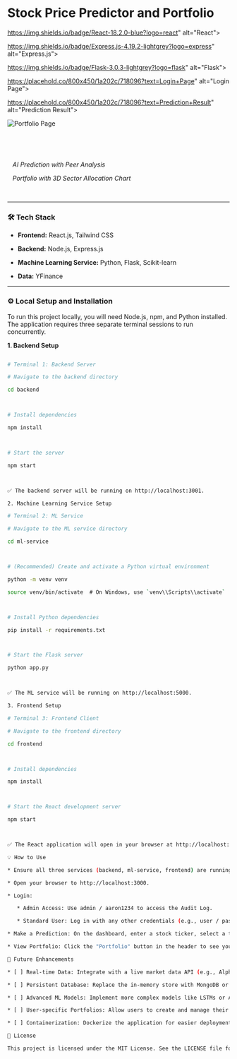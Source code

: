 # Stock Price Predictor and Portfolio



<p align="center">



https://img.shields.io/badge/React-18.2.0-blue?logo=react" alt="React">



https://img.shields.io/badge/Express.js-4.19.2-lightgrey?logo=express" alt="Express.js">



https://img.shields.io/badge/Flask-3.0.3-lightgrey?logo=flask" alt="Flask">



https://placehold.co/800x450/1a202c/718096?text=Login+Page" alt="Login Page"></td>



https://placehold.co/800x450/1a202c/718096?text=Prediction+Result" alt="Prediction Result"></td>

<img src="https://placehold.co/800x450/1a202c/718096?text=Portfolio+Page" alt="Portfolio Page"></td>

  </tr>

  <tr>

    <td align="center"><em>AI Prediction with Peer Analysis</em></td>

    <td align="center"><em>Portfolio with 3D Sector Allocation Chart</em></td>

  </tr>

</table>



---



### 🛠️ Tech Stack



* **Frontend:** React.js, Tailwind CSS

* **Backend:** Node.js, Express.js

* **Machine Learning Service:** Python, Flask, Scikit-learn

* **Data:** YFinance



---



### ⚙️ Local Setup and Installation



To run this project locally, you will need Node.js, npm, and Python installed. The application requires three separate terminal sessions to run concurrently.



**1. Backend Setup**



```bash

# Terminal 1: Backend Server

# Navigate to the backend directory

cd backend



# Install dependencies

npm install



# Start the server

npm start



✅ The backend server will be running on http://localhost:3001.

2. Machine Learning Service Setup

# Terminal 2: ML Service

# Navigate to the ML service directory

cd ml-service



# (Recommended) Create and activate a Python virtual environment

python -m venv venv

source venv/bin/activate  # On Windows, use `venv\\Scripts\\activate`



# Install Python dependencies

pip install -r requirements.txt



# Start the Flask server

python app.py



✅ The ML service will be running on http://localhost:5000.

3. Frontend Setup

# Terminal 3: Frontend Client

# Navigate to the frontend directory

cd frontend



# Install dependencies

npm install



# Start the React development server

npm start



✅ The React application will open in your browser at http://localhost:3000.

💡 How to Use

* Ensure all three services (backend, ml-service, frontend) are running.

* Open your browser to http://localhost:3000.

* Login:

   * Admin Access: Use admin / aaron1234 to access the Audit Log.

   * Standard User: Log in with any other credentials (e.g., user / password).

* Make a Prediction: On the dashboard, enter a stock ticker, select a timeline, and click Submit.

* View Portfolio: Click the "Portfolio" button in the header to see your holdings.

🔮 Future Enhancements

* [ ] Real-time Data: Integrate with a live market data API (e.g., Alpha Vantage, Finnhub).

* [ ] Persistent Database: Replace the in-memory store with MongoDB or PostgreSQL for persistent user data.

* [ ] Advanced ML Models: Implement more complex models like LSTMs or ARIMA for improved prediction accuracy.

* [ ] User-specific Portfolios: Allow users to create and manage their own portfolios.

* [ ] Containerization: Dockerize the application for easier deployment.

📄 License

This project is licensed under the MIT License. See the LICENSE file for details.

